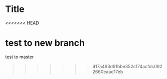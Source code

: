 <h1> Title </h1>

<<<<<<< HEAD

test to new branch
=======
test to master
>>>>>>> 417a493d91bbe352c174acfdc0922660eaad17eb
